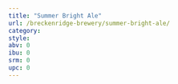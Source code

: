 ```yaml
---
title: "Summer Bright Ale"
url: /breckenridge-brewery/summer-bright-ale/
category: 
style: 
abv: 0
ibu: 0
srm: 0
upc: 0
---
```


